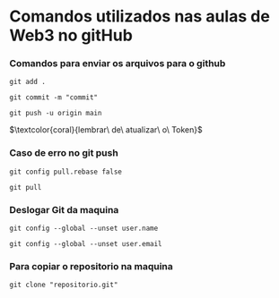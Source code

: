 # **Comandos utilizados nas aulas de Web3 no gitHub**

### Comandos para enviar os arquivos para o github
```
git add .
```
```
git commit -m "commit"
```
```
git push -u origin main
```
$\textcolor{coral}{lembrar\ de\ atualizar\ o\ Token}$
 
### Caso de erro no git push
```
git config pull.rebase false
```
```
git pull
```

### Deslogar Git da maquina
```
git config --global --unset user.name
```
```
git config --global --unset user.email
```

### Para copiar o repositorio na maquina
```
git clone "repositorio.git"
```
